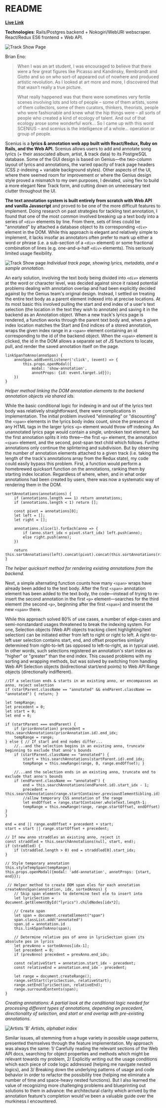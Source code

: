 # README

[**Live Link**](https://sceniusapp.herokuapp.com)

**Technologies**: Rails/Postgres backend + Nokogiri/WebURI webscraper. React/Redux ES6 frontend + Web API.   

![Track Show Page](/ReadMe%20Assets/index.png)

Brian Eno:

>When I was an art student, I was encouraged to believe that there were a few great figures like Picasso and Kandinsky, Rembrandt and Giotto and so on who sort-of appeared out of nowhere and produced artistic revolution. As I looked at art more and more, I discovered that that wasn’t really a true picture.
> 
>What really happened was that there were sometimes very fertile scenes involving lots and lots of people – some of them artists, some of them collectors, some of them curators, thinkers, theorists, people who were fashionable and knew what the hip things were – all sorts of people who created a kind of ecology of talent. And out of that ecology arose some wonderful work... So I came up with this word SCENIUS – and scenius is the intelligence of a whole… operation or group of people.

Scenius is a **lyrics & annotation web app built with React/Redux, Ruby on Rails, and the Web API.** Scenius allows users to add and annotate song lyrics (+ their associated album, artist, & track data) to its PostgreSQL database. Some of the GUI design is based on Genius—the two-column layout of lyrics and annotations, the varied opacity of track page headers (CSS z-indexing + variable background styles). Other aspects of the UI,  where there seemed room for improvement or where the Genius design style proved a mismatch to my own purposes, I deviated, using flex to build a more elegant New Track form, and cutting down on unnecessary text clutter throughout the UI.

**The text annotation system is built entirely from scratch with Web API and vanilla Javascript** and proved to be one of the more difficult features to implement. Doing research on past strategies for tackling text annotation, I found that one of the most common involved breaking up a text body into a series of `<div>` elements by line. From there, sets of lines could be "annotated" by attached a database object to its corresponding `<div>` element in the DOM. While this approach is elegant and relatively simple to implement, it lacks insofar as annotators often prefer to mark up either a word or phrase (i.e. a sub-section of a `<div>` element) or some fractional combination of lines (e.g. one-and-a-half `<div>` elements). This seriously limited usage flexibility.


![Track Show page](/ReadMe%20Assets/track.png)
*Individual track page, showing lyrics, metadata, and a sample annotation.*


An early solution, involving the text body being divided into `<div>` elements at the word or character level, was decided against since it raised potential problems dealing with annotation overlap and had been explicitly decided against by the Genius team's original design. Instead, I settled on treating the entire text body as a parent element indexed into at precise locations. At its most basic this involved pulling the start and end index of a user's text selection (the location in the text they wish to annotate) and saving it in the backend as an Annotation object. When a new track's lyrics page is rendered, a function works through the parent text body and, when a given index location matches the Start and End indices of a stored annotation, wraps the given index range in a `<span>` element containing an id corresponding to the id of the backend object. When the `<span>` element is clicked, the id in the DOM allows a separate set of JS functions to locate, pull, and render the saved annotation itself on the page.

```
linkSpanToAnno(annoSpan) {
    annoSpan.addEventListener('click', (event) => {
        this.props.openModal({   
            modal: 'show-annotation', 
            annotProps: {id: event.target.id}});
    })
}
```

_Helper method linking the DOM annotation elements to the backend annotation objects via shared ids._

While the basic conditional logic for indexing in and out of the lyrics text body was relatively straightforward, there were complications in implementation. The initial problem involved "eliminating" or "discounting" the `<span>` elements in the lyrics body index count, since the presence of any HTML tags in the larger lyrics `<p>` element would throw off indexing. An unannotated lyrics page would contain a single, unbroken text element, but the first annotation splits it into three—the first `<p>` element, the annotation `<span>` element, and the second, post-span text child which follows. Further annotations only continue the splintering and subdivision. But by observing the number of annotation elements attached to a given track (i.e. taking the length of the track's annotations array from the Redux state), my code could easily bypass this problem. First, a function would perform a homebrewed quicksort function on the annotations, ranking them by starting index location. Regardless of where, when, and in what order annotations had been created by users, there was now a systematic way of rendering them in the DOM. 

```
sortAnnotations(annotations) {
    if (annotations.length === 1) return annotations;
    if (annotations.length < 1) return [];

    const pivot = annotations[0];
    let left = [];
    let right = [];

    annotations.slice(1).forEach(anno => {
        if (anno.start_idx < pivot.start_idx) left.push(anno);
        else right.push(anno);
    })
    
    return this.sortAnnotations(left).concat(pivot).concat(this.sortAnnotations(right));
}
```

_The helper quicksort method for rendering existing annotations from the backend._

Next, a simple alternating function counts how many `<span>` wraps have already been added to the text body. After the first `<span>` annotation element has been added to the text body, the code—instead of trying to re-insert the second annotation in the first `<p>` element—searches for the third element (the second `<p>`, beginning after the first `<span>`) and inserst the new `<span>` there.

While this approach solved 80% of use cases, a number of edge-cases and semi-nonstandard usages threatened to break the indexing system. For one, Selection objects (Web API objects tracking client highlighting/text selection) can be initiated either from left to right or right to left. A right-to-left user selection contains start, end, and offset properties similarly determined from right-to-left (as opposed to left-to-right, as in typical use). In other words, such selections registered an annotation's start index as "higher" or "greater" than the end index. This caused problems with my sorting and wrapping methods, but was solved by switching from handling Web API Selection objects (bidirectional start/end points) to Web API Range objects (directionally indifferent). 

```
//If a selection ends & starts in an existing anno, or encompasses an anno, reject selection
if (startParent.className == "annotated" && endParent.className == "annotated") { return; }

let tempRange;
let precedent = 0;
let start = 0;
let end = 0;

if (startParent === endParent) {
    if (priorAnnotation) precedent = this.searchAnnotations(priorAnnotation.id).end_idx;
    tempRange = range;
} else { // If start and end nodes differ...
    //...and the selection begins in an existing anno, truncate beginning to exclude that anno's bounds
    if (startParent.className == "annotated") { 
        start = this.searchAnnotations(startParent.id).end_idx;
        tempRange = this.newRange(range, 0, range.endOffset); }

    //...and the selection ends in an existing anno, truncate end to exclude that anno's bounds
    if (endParent.className == "annotated") { 
        end = this.searchAnnotations(endParent.id).start_idx - 1;
        precedent = this.searchAnnotations(range.startContainer.previousElementSibling.id).end_idx;
        //allow temporary CSS annotation of the range
        let endOffset = range.startContainer.wholeText.length-1;
        tempRange = this.newRange(range, range.startOffset, endOffset) } 
}

end = end || range.endOffset + precedent + start;
start = start || range.startOffset + precedent;

// If new anno straddles an existing anno, reject it
const straddled = this.searchAnnotations(null, start, end);
if (straddled) {
    if (straddled.length > 0) end = straddled[0].start_idx; 
} 

// Style temporary annotation
this.styleTempSpan(tempRange);
this.props.openModal({modal: 'add-annotation', annotProps: {start, end}});
```
```
 // Helper method to create DOM span eles for each annotation
createAnnoSpan(annotation, idx, sortedAnnos) { 
    // Skip span elements to determine text ele to insert into
    let lyricSection = document.getElementById("lyrics").childNodes[idx*2];

    // Create span
    let span = document.createElement("span")
    span.classList.add("annotated")
    span.id = annotation.id
    this.linkSpanToAnno(span);

    // Determine relative pos of anno in lyricSection given its absolute pos in lyrics
    let prevAnno = sortedAnnos[idx-1];
    let precedent = 0;
    if (prevAnno) precedent = prevAnno.end_idx;
    
    const relativeStart = annotation.start_idx - precedent;
    const relativeEnd = annotation.end_idx - precedent;
    
    let range = document.createRange();
    range.setStart(lyricSection, relativeStart);
    range.setEnd(lyricSection, relativeEnd);
    range.surroundContents(span); 
}
```

_Creating annotations: A partial look at the conditional logic needed for processing different types of annotations, depending on precedent, directionality of selection, and start or end overlap with pre-existing annotations._

![Artists 'B'](/ReadMe%20Assets/eno.png)
*Artists, alphabet index*

Similar issues, all stemming from a huge variety in possible usage patterns, presented themselves through the feature implementation. My approach was always the same: 1/ Carefully reading the relevant sections of the Web API docs, searching for object properties and methods which might be relevant towards my problem, 2/ Explicitly writing out the usage conditions which each piece of code logic addressed (helping me navigate nested logics), and 3/ Breaking down the underlying patterns of usage and code behavior in order to refactor the possibility tree (helping me eliminate a number of time and space-heavy nested functions). But I also learned the value of recognizing more challenging problems and blueprinting out solutions to them in advance: the architectural clarity which arrived by the annotation feature's completion would've been a valuable guide over the murkiness I encountered.
